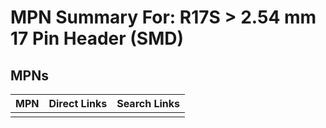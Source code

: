 



# MPN Summary For: R17S > 2.54 mm 17 Pin Header (SMD)

## MPNs
  

|MPN|Direct Links|Search Links|
| :--- | :--- | :--- |
||||
